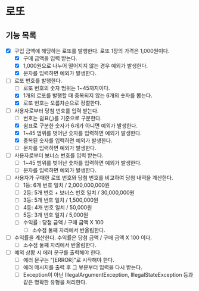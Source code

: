 # 로또

## 기능 목록

- [X] 구입 금액에 해당하는 로또를 발행한다. 로또 1장의 가격은 1,000원이다.
  - [X] 구매 금액을 입력 받는다.
  - [X] 1,000원으로 나누어 떨어지지 않는 경우 예외가 발생한다.
  - [X] 문자를 입력하면 예외가 발생한다.
- [ ] 로또 번호를 발행한다.
    - [ ] 로또 번호의 숫자 범위는 1~45까지이다.
    - [X] 1개의 로또를 발행할 때 중복되지 않는 6개의 숫자를 뽑는다.
    - [X] 로또 번호는 오름차순으로 정렬한다.
- [ ] 사용자로부터 당첨 번호를 입력 받는다.
  - [ ] 번호는 쉼표(,)를 기준으로 구분한다.
  - [X] 쉼표로 구분한 숫자가 6개가 아니면 예외가 발생한다.
  - [X] 1~45 범위를 벗어난 숫자를 입력하면 예외가 발생한다.
  - [X] 중복된 숫자를 입력하면 예외가 발생한다.
  - [ ] 문자를 입력하면 예외가 발생한다.
- [ ] 사용자로부터 보너스 번호를 입력 받는다.
  - [ ] 1~45 범위를 벗어난 숫자를 입력하면 예외가 발생한다.
  - [ ] 문자를 입력하면 예외가 발생한다.
- [ ] 사용자가 구매한 로또 번호와 당첨 번호를 비교하여 당첨 내역을 계산한다.
    - [ ] 1등: 6개 번호 일치 / 2,000,000,000원
    - [ ] 2등: 5개 번호 + 보너스 번호 일치 / 30,000,000원
    - [ ] 3등: 5개 번호 일치 / 1,500,000원
    - [ ] 4등: 4개 번호 일치 / 50,000원
    - [ ] 5등: 3개 번호 일치 / 5,000원
    - [ ] 수익률 : 당첨 금액 / 구매 금액 X 100
      - [ ] 소수점 둘째 자리에서 반올림한다.
-[ ] 수익률을 계산한다. 수익률은 당첨 금액 / 구매 금액 X 100 이다.
  - [ ] 소수점 둘째 자리에서 반올림한다.
- [ ] 예외 상황 시 에러 문구를 출력해야 한다.
  - [ ] 에러 문구는 "[ERROR]"로 시작해야 한다.
  - [ ] 에러 메시지를 출력 후 그 부분부터 입력을 다시 받는다.
  - [ ] Exception이 아닌 IllegalArgumentException, IllegalStateException 등과 같은 명확한 유형을 처리한다.
